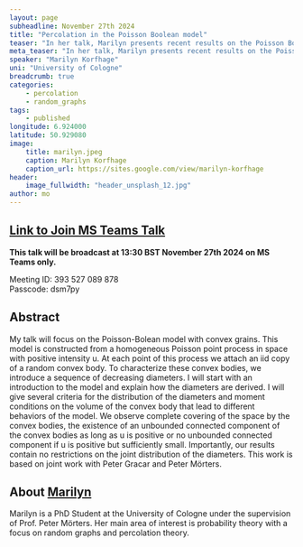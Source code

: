 ```yaml
---
layout: page
subheadline: November 27th 2024
title: "Percolation in the Poisson Boolean model"
teaser: "In her talk, Marilyn presents recent results on the Poisson Boolean model with convex grains. In particular, she presents conditions to distinguish whether the union of all grains cover the whole space, contains an unbouded connected component without covering the whole space, or decomposes in finite components only."
meta_teaser: "In her talk, Marilyn presents recent results on the Poisson Boolean model with convex grains. In particular, she presents conditions to distinguish whether the union of all grains cover the whole space, contains an unbouded connected component without covering the whole space, or decomposes in finite components only."
speaker: "Marilyn Korfhage"
uni: "University of Cologne"
breadcrumb: true
categories:
    - percolation
    - random_graphs
tags:
    - published
longitude: 6.924000
latitude: 50.929080
image:
    title: marilyn.jpeg
    caption: Marilyn Korfhage
    caption_url: https://sites.google.com/view/marilyn-korfhage
header:
    image_fullwidth: "header_unsplash_12.jpg"
author: mo
---
```


## [Link to Join MS Teams Talk](https://teams.microsoft.com/l/meetup-join/19%3ameeting_N2Q2NGY2NDEtYWVmNS00NzE3LWI0ZWMtMWFiZmE3NGM2MTc3%40thread.v2/0?context=%7b%22Tid%22%3a%22377e3d22-4ea1-422d-b0ad-8fcc89406b9e%22%2c%22Oid%22%3a%2243af9e94-a882-4d59-8a92-d00c8899065e%22%7d)

**This talk will be broadcast at 13:30 BST November 27th 2024 on MS Teams only.**

Meeting ID: 393 527 089 878 \
Passcode: dsm7py

## Abstract
My talk will focus on the Poisson-Bolean model with convex grains. This model is constructed from a homogeneous Poisson point process in space with positive intensity u. At each point of this process we attach an iid copy of a random convex body. To characterize these convex bodies, we introduce a sequence of decreasing diameters.
I will start with an introduction to the model and explain how the diameters are derived. I will give several criteria for the distribution of the diameters and moment conditions on the volume of the convex body that lead to different behaviors of the model. We observe complete covering of the space by the convex bodies, the existence of an unbounded connected component of the convex bodies as long as u is positive or no unbounded connected component if u is positive but sufficiently small. Importantly, our results contain no restrictions on the joint distribution of the diameters.
This work is based on joint work with Peter Gracar and Peter Mörters.

## About [Marilyn](https://sites.google.com/view/marilyn-korfhage)
Marilyn is a PhD Student at the University of Cologne under the supervision of Prof. Peter Mörters. Her main area of interest is probability theory with a focus on random graphs and percolation theory. 
